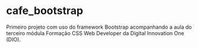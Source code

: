 # cafe_bootstrap
Primeiro projeto com uso do framework Bootstrap acompanhando a aula do terceiro módula Formação CSS Web Developer da Digital Innovation One (DIO).
